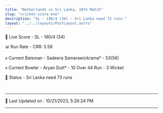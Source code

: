 ```yaml
---
title: "Netherlands vs Sri Lanka, 19th Match"
slug: "cricket-score-one"
description: "SL - 190/4 (34) - Sri Lanka need 73 runs."
layout: "../../layouts/PostLayout.astro"
---
```


🔴 Live Score - SL - 190/4 (34)  

📊 Run Rate - CRR: 5.59  

✊ Current Batsman - Sadeera Samarawickrama* - 53(56)  

✊ Current Bowler - Aryan Dutt* - 10 Over 44 Run - 3 Wicket  

📑 Status - Sri Lanka need 73 runs

<br />

***

📝 Last Updated on : 10/21/2023, 5:26:24 PM

***

